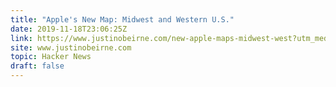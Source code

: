 ```yaml
---
title: "Apple's New Map: Midwest and Western U.S."
date: 2019-11-18T23:06:25Z
link: https://www.justinobeirne.com/new-apple-maps-midwest-west?utm_medium=RSS&utm_source=hune
site: www.justinobeirne.com
topic: Hacker News
draft: false
---
```


